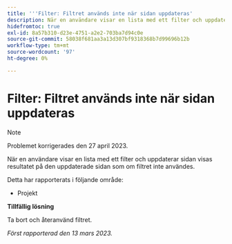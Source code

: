 ```yaml
---
title: '''Filter: Filtret används inte när sidan uppdateras'
description: När en användare visar en lista med ett filter och uppdaterar sidan visas resultatet på den uppdaterade sidan som om filtret inte användes.
hidefromtoc: true
exl-id: 8a57b310-d23e-4751-a2e2-703ba7d94c0e
source-git-commit: 58038f681aa3a13d307bf9318368b7d99696b12b
workflow-type: tm+mt
source-wordcount: '97'
ht-degree: 0%

---
```


# Filter: Filtret används inte när sidan uppdateras

>[!NOTE]
>
>Problemet korrigerades den 27 april 2023.

När en användare visar en lista med ett filter och uppdaterar sidan visas resultatet på den uppdaterade sidan som om filtret inte användes.

Detta har rapporterats i följande område:

* Projekt

**Tillfällig lösning**

Ta bort och återanvänd filtret.

_Först rapporterad den 13 mars 2023._

